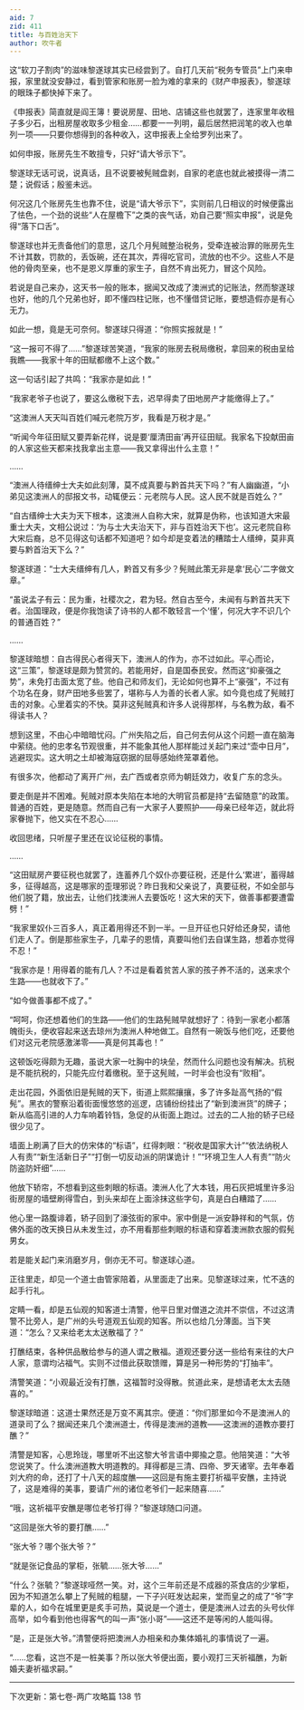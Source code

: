 ```yaml
---
aid: 7
zid: 411
title: 与百姓治天下
author: 吹牛者
---
```


这“软刀子割肉”的滋味黎遂球其实已经尝到了。自打几天前“税务专管员”上门来申报，家里就没安静过，看到管家和账房一脸为难的拿来的《财产申报表》，黎遂球的眼珠子都快掉下来了。

《申报表》简直就是阎王簿！要说房屋、田地、店铺这些也就罢了，连家里年收租子多少石，出租房屋收取多少租金……都要一一列明，最后居然把润笔的收入也单列一项――只要你想得到的各种收入，这申报表上全给罗列出来了。

如何申报，账房先生不敢擅专，只好“请大爷示下”。

黎遂球无话可说，说真话，且不说要被髡贼盘剥，自家的老底也就此被摸得一清二楚；说假话；殷鉴未远。

何况这几个账房先生也靠不住，说是“请大爷示下”，实则前几日相议的时候便露出了怯色，一个劲的说些“人在屋檐下”之类的丧气话，劝自己要“照实申报”，说是免得“落下口舌”。

黎遂球也并无责备他们的意思，这几个月髡贼整治税务，受牵连被治罪的账房先生不计其数，罚款的，丢饭碗，还在其次，弄得吃官司，流放的也不少。这些人不是他的骨肉至亲，也不是恩义厚重的家生子，自然不肯出死力，冒这个风险。

若说是自己来办，这天书一般的账本，据闻又改成了澳洲式的记账法，然而黎遂球也好，他的几个兄弟也好，即不懂四柱记账，也不懂借贷记账，要想造假亦是有心无力。

如此一想，竟是无可奈何。黎遂球只得道：“你照实报就是！”

“这一报可不得了……”黎遂球苦笑道，“我家的账房去税局缴税，拿回来的税由呈给我瞧――我家十年的田赋都缴不上这个数。”

这一句话引起了共鸣：“我家亦是如此！”

“我家老爷子也说了，要这么缴税下去，迟早得卖了田地房产才能缴得上了。”

“这澳洲人天天叫百姓们喊元老院万岁，我看是万税才是。”

“听闻今年征田赋又要弄新花样，说是要‘厘清田亩’再开征田赋。我家名下投献田亩的人家这些天都来找我拿出主意――我又拿得出什么主意！”

……

“澳洲人待缙绅士大夫如此刻薄，莫不成真要与黔首共天下吗？”有人幽幽道，“小弟见这澳洲人的邸报文书，动辄便云：元老院与人民。这人民不就是百姓么？”

“自古缙绅士大夫为天下根本，这澳洲人自称大宋，就算是伪称，也该知道大宋最重士大夫，文相公说过：‘为与士大夫治天下，非与百姓治天下也’。这元老院自称大宋后裔，总不见得这句话都不知道吧？如今却是变着法的糟踏士人缙绅，莫非真要与黔首治天下么？”

黎遂球道：“士大夫缙绅有几人，黔首又有多少？髡贼此策无非是拿‘民心’二字做文章。”

“虽说孟子有云：民为重，社稷次之，君为轻。然自古至今，未闻有与黔首共天下者。治国理政，便是你我饱读了诗书的人都不敢轻言一个‘懂’，何况大字不识几个的普通百姓？”

……

黎遂球暗想：自古得民心者得天下，澳洲人的作为，亦不过如此。平心而论，这“三策”，黎遂球是颇为赞赏的。若能用好，自是国泰民安。然而这“抑豪强之势”，未免打击面太宽了些。他自己和师友们，无论如何也算不上“豪强”，不过有个功名在身，财产田地多些罢了，堪称与人为善的长者人家。如今竟也成了髡贼打击的对象。心里着实的不快。莫非这髡贼真和许多人说得那样，与名教为敌，看不得读书人？

想到这里，不由心中暗暗忧闷。广州失陷之后，自己何去何从这个问题一直在脑海中萦绕。他的忠孝名节观很重，并不能象其他人那样能过关起门来过“壶中日月”，逃避现实。这大明之土却被海寇窃据的屈辱感始终笼罩着他。

有很多次，他都动了离开广州，去广西或者京师为朝廷效力，收复广东的念头。

要走倒是并不困难。髡贼对原本失陷在本地的大明官员都是持“去留随意”的政策。普通的百姓，更是随意。然而自己有一大家子人要照护――母亲已经年迈，就此将家眷抛下，他又实在不忍心……

收回思绪，只听屋子里还在议论征税的事情。

……

“这田赋房产要征税也就罢了，连蓄养几个奴仆亦要征税，还是什么‘累进’，蓄得越多，征得越高，这是哪家的歪理邪说？昨日我和父亲说了，真要征税，不如全部与他们脱了籍，放出去，让他们找澳洲人去要饭吃！这大宋的天下，做善事都要遭雷劈！”

“我家里奴仆三百多人，真正着用得还不到一半。一旦开征也只好给还身契，请他们走人了。倒是那些家生子，几辈子的恩情，真要叫他们去自谋生路，想着亦觉得不忍！”

“我家亦是！用得着的能有几人？不过是看着贫苦人家的孩子养不活的，送来求个生路――也就收下了。”

“如今做善事都不成了。”

“呵呵，你还想着他们的生路――他们的生路髡贼早就想好了：待到一家老小都落魄街头，便收容起来送去琼州为澳洲人种地做工。自然有一碗饭与他们吃，还要他们对这元老院感激涕零――真是何其毒也！”

这顿饭吃得颇为无趣，虽说大家一吐胸中的块垒，然而什么问题也没有解决。抗税是不能抗税的，只能先应付着缴税。至于这髡贼，一时半会也没有“败相”。

走出花园，外面依旧是髡贼的天下，街道上熙熙攘攘，多了许多趾高气扬的“假髡”。黑衣的警察沿着街面慢悠悠的巡逻，店铺纷纷挂出了“新到澳洲货”的牌子；新从临高引进的人力车响着铃铛，急促的从街面上跑过。过去的二人抬的轿子已经很少见了。

墙面上刷满了巨大的仿宋体的“标语”，红得刺眼：“税收是国家大计”“依法纳税人人有责”“新生活新日子”“打倒一切反动派的阴谋诡计！”“环境卫生人人有责”“防火防盗防奸细”……

他放下轿帘，不想看到这些刺眼的标语。澳洲人化了大本钱，用石灰把城里许多沿街房屋的墙壁刷得雪白，到头来却在上面涂抹这些字句，真是白白糟踏了……

他心里一路腹诽着，轿子回到了濠弦街的家中。家中倒是一派安静祥和的气氛，仿佛外面的改天换日从未发生过，亦不用看那些刺眼的标语和穿着澳洲款衣服的假髡男女。

若是能关起门来消磨岁月，倒亦无不可。黎遂球心道。

正往里走，却见一个道士由管家陪着，从里面走了出来。见黎遂球过来，忙不迭的起手行礼。

定睛一看，却是五仙观的知客道士清警，他平日里对僧道之流并不崇信，不过这清警不比旁人，是广州的头号道观五仙观的知客。所以也给几分薄面。当下笑道：“怎么？又来给老太太送散福了？”

打醮结束，各种供品散给参与的道人谓之散福。道观还要分送一些给有来往的大户人家，意谓均沾福气。实则不过借此获取馈赠，算是另一种形势的“打抽丰”。

清警笑道：“小观最近没有打醮，这福暂时没得散。贫道此来，是想请老太太去随喜的。”

黎遂球暗道：这道士果然还是万变不离其宗。便道：“你们那里如今不是澳洲人的道录司了么？据闻还来几个澳洲道士，传得是澳洲的道教――这澳洲的道教亦要打醮？”

清警是知客，心思玲珑，哪里听不出这黎大爷言语中揶揄之意。他陪笑道：“大爷您说笑了。什么澳洲道教大明道教的。拜得都是三清、四帝、罗天诸宰。去年奉着刘大府的命，还打了十八天的超度醮――这回是有施主要打祈福平安醮，主持说了，这是难得的美事，要请广州的诸位老爷们一起来随喜……”

“哦，这祈福平安醮是哪位老爷打得？”黎遂球随口问道。

“这回是张大爷的要打醮……”

“张大爷？哪个张大爷？”

“就是张记食品的掌柜，张毓……张大爷……”

“什么？张毓？”黎遂球哑然一笑。对，这个三年前还是不成器的茶食店的少掌柜，因为不知道怎么攀上了髡贼的粗腿，一下子兴旺发达起来，堂而皇之的成了“爷”字辈的人，如今在城里更是炙手可热，莫说是一个道士，便是澳洲人过去的头号伙伴高举，如今看到他也得客气的叫一声“张小哥”――这还不是等闲的人能叫得。

“是，正是张大爷。”清警便将把澳洲人办相亲和办集体婚礼的事情说了一遍。

“……您看，这岂不是一桩美事？所以张大爷便出面，要小观打三天祈福醮，为新婚夫妻祈福求嗣。”

---

下次更新：第七卷-两广攻略篇 138 节
